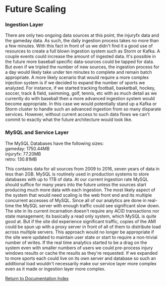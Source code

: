 # Future Scaling

### Ingestion Layer
There are only two ongoing data sources at this point, the injuryfx data and the gameday data. As such, the daily ingestion process takes no more than a few minutes. With this fact in front of us we didn't find it a good use of resources to create a full blown ingestion system such as Storm or Kafka. A couple events could increase the amount of ingested data. It's possible in the future more baseball specific data-sources could be tapped for data. But even if we tripled the number of new sources, the ingestion process for a day would likely take under ten minutes to complete and remain batch appropriate. A more likely scenario that would require a more complex injection system is if we decided to expand the number of sports we analyzed. For instance, if we started tracking football, basketball, hockey, soccer, track & field, swimming, golf, tennis, etc with as much detail as we currently do with baseball then a more advanced ingestion system would become appropriate. In this case we would potentially stand up a Kafka or Storm cluster to handle such an advanced ingestion from so many disparate services. However, without current access to such data flows we can't commit to exactly what the future architecture would look like.

### MySQL and Service Layer
The MySQL Databases have the following sizes:  
gameday:  1750.44MB  
injuryfx: 77.20MB    
retro: 130.81MB

This contains data for all sources from 2009 to 2016, seven years of data in less than 2GB. MySQL is routinely used in production systems to store databases with up to 1TB of data. At our current ingestion rate MySQL should suffice for many years into the future unless the sources start producing much more data with each ingestion. The most likely aspect of the system that would need scaling is the web front end and its multiple concurrent accesses of MySQL. Since all of our analytics are done in real-time the MySQL server with enough traffic could see significant slow down. The site in its current incarnation doesn't require any ACID transactions nor state management; its basically a read only system, which MySQL is quite good at. But if the site did experience significant traffic, copies of the AMI could be spun up with a proxy server in front of all of them to distribute load across multiple servers. This approach would no longer be appropriate if the site were updated to maintain user state or start to require a non-trivial number of writes. If the real time analytics started to be a drag on the system even with smaller numbers of users we could pre-process injury windows results or cache the results as they're requested. If we expanded to more sports each could live on its own server and database so such an additional load wouldn't necessarily make our service layer more complex even as it made or ingestion layer more complex.


[Return to Documentation Index](index.md)
